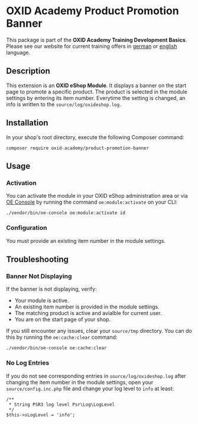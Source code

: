 # OXID Academy Product Promotion Banner
This package is part of the **OXID Academy Training Development Basics**. Please see our website for current training offers in [german](https://www.oxid-esales.com/ressourcen/academy/schulungen/) or [english](https://www.oxid-esales.com/en/resources/academy/training-courses/) language.

## Description
This extension is an **OXID eShop Module**. It displays a banner on the start page to promote a specific product. The product is selected in the module settings by entering its item number. Everytime the setting is changed, an info is written to the `source/log/oxideshop.log`.

## Installation
In your shop's root directory, execute the following Composer command:
```
composer require oxid-academy/product-promotion-banner
```

## Usage

### Activation
You can activate the module in your OXID eShop administration area or via [OE Console](https://docs.oxid-esales.com/developer/en/latest/development/tell_me_about/console.html) by running the command `oe:module:activate` on your CLI:
```
./vendor/bin/oe-console oe:module:activate id
```

### Configuration
You must provide an existing item number in the module settings.

## Troubleshooting

### Banner Not Displaying
If the banner is not displaying, verify:
- Your module is active.
- An existing item number is provided in the module settings.
- The matching product is active and avialble for current user.
- You are on the start page of your shop.

If you still encounter any issues, clear your `source/tmp` directory. You can do this by running the `oe:cache:clear` command:

```
./vendor/bin/oe-console oe:cache:clear
```

### No Log Entries
If you do not see corresponding entries in `source/log/oxideshop.log` after changing the item number in the module settings, open your `source/config.inc.php` file and change your log level to `info` at least:
```
/**
 * String PSR3 log level Psr\Log\LogLevel
 */
$this->sLogLevel = 'info';
```
